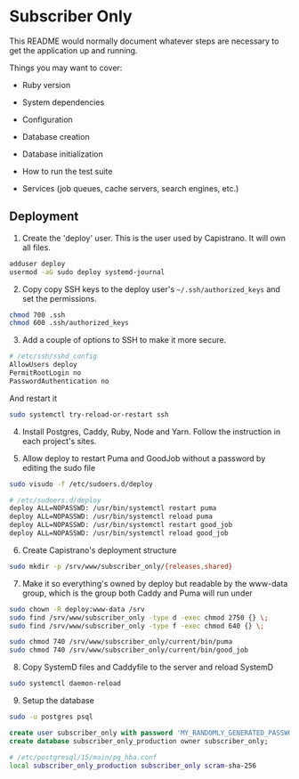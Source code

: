 # Subscriber Only

This README would normally document whatever steps are necessary to get the
application up and running.

Things you may want to cover:

* Ruby version

* System dependencies

* Configuration

* Database creation

* Database initialization

* How to run the test suite

* Services (job queues, cache servers, search engines, etc.)

## Deployment

1. Create the 'deploy' user. This is the user used by Capistrano. It will own
   all files.

``` sh
adduser deploy
usermod -aG sudo deploy systemd-journal
```

2. Copy copy SSH keys to the deploy user's `~/.ssh/authorized_keys` and set the
   permissions.

``` sh
chmod 700 .ssh
chmod 600 .ssh/authorized_keys
```

3. Add a couple of options to SSH to make it more secure.

``` sh
# /etc/ssh/sshd_config
AllowUsers deploy
PermitRootLogin no
PasswordAuthentication no
```

And restart it

```sh
sudo systemctl try-reload-or-restart ssh
```

4. Install Postgres, Caddy, Ruby, Node and Yarn. Follow the instruction in each
   project's sites.

5. Allow deploy to restart Puma and GoodJob without a password by editing the
   sudo file

``` sh
sudo visudo -f /etc/sudoers.d/deploy
```

``` sh
# /etc/sudoers.d/deploy
deploy ALL=NOPASSWD: /usr/bin/systemctl restart puma
deploy ALL=NOPASSWD: /usr/bin/systemctl reload puma
deploy ALL=NOPASSWD: /usr/bin/systemctl restart good_job
deploy ALL=NOPASSWD: /usr/bin/systemctl reload good_job
```

6. Create Capistrano's deployment structure

``` sh
sudo mkdir -p /srv/www/subscriber_only/{releases,shared}
```

7. Make it so everything's owned by deploy but readable by the www-data group,
   which is the group both Caddy and Puma will run under

``` sh
sudo chown -R deploy:www-data /srv
sudo find /srv/www/subscriber_only -type d -exec chmod 2750 {} \;
sudo find /srv/www/subscriber_only -type f -exec chmod 640 {} \;

sudo chmod 740 /srv/www/subscriber_only/current/bin/puma
sudo chmod 740 /srv/www/subscriber_only/current/bin/good_job
```

8. Copy SystemD files and Caddyfile to the server and reload SystemD

``` sh
sudo systemctl daemon-reload
```

9. Setup the database

``` sh
sudo -u postgres psql
```

``` sql
create user subscriber_only with password 'MY_RANDOMLY_GENERATED_PASSWORD';
create database subscriber_only_production owner subscriber_only;
```

``` sh
# /etc/postgresql/15/main/pg_hba.conf
local subscriber_only_production subscriber_only scram-sha-256
```
